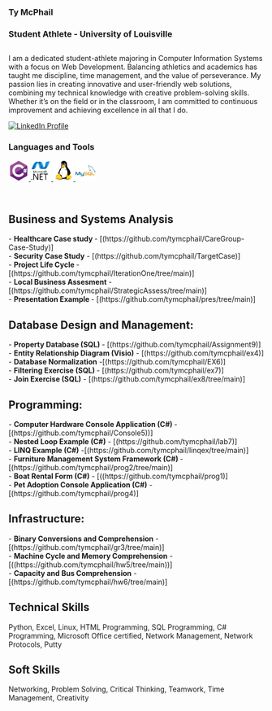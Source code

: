 
### Ty McPhail
### Student Athlete - University of Louisville

##
I am a dedicated student-athlete majoring in Computer Information Systems with a focus on Web Development. Balancing athletics and academics has taught me discipline, time management, and the value of perseverance. My passion lies in creating innovative and user-friendly web solutions, combining my technical knowledge with creative problem-solving skills. Whether it’s on the field or in the classroom, I am committed to continuous improvement and achieving excellence in all that I do.

<p align="left">
  <a href="https://www.linkedin.com/in/ty-mcphail-ab2595250/">
<img alt="LinkedIn Profile" title= "LinkedIn" src="https://custom-icon-badges.demolab.com/badge/LinkedIN-My%20Profile-blue"/<></a>

### Languages and Tools 
  
 

   
  <p align="left">  <a href="https://www.w3schools.com/cs/" target="_blank" rel="noreferrer"> <img src="https://raw.githubusercontent.com/devicons/devicon/master/icons/csharp/csharp-original.svg" alt="csharp" width="40" height="40"/> </a>
    <a href="https://dotnet.microsoft.com/" target="_blank" rel="noreferrer"> <img src="https://raw.githubusercontent.com/devicons/devicon/master/icons/dot-net/dot-net-original-wordmark.svg" alt="dotnet" width="40" height="40"/> </a> 
    <a href="https://www.linux.org/" target="_blank" rel="noreferrer"> <img src="https://raw.githubusercontent.com/devicons/devicon/master/icons/linux/linux-original.svg" alt="linux" width="40" height="40"/> </a> <img src="https://raw.githubusercontent.com/devicons/devicon/master/icons/mysql/mysql-original-wordmark.svg" alt="mysql" width="40" height="40"/> </a> </p>
<br/>
  
  <h2>Business and Systems Analysis </h2>
- <b>Healthcare Case study </b>
  - [(https://github.com/tymcphail/CareGroup-Case-Study)]
  <br/>
- <b>Security Case Study</b>
  - [(https://github.com/tymcphail/TargetCase)]</b></i>
    <br/>
- <b>Project Life Cycle  </b>
  - [(https://github.com/tymcphail/IterationOne/tree/main)]
  <br/>
- <b>Local Business Assesment</b>
  - [(https://github.com/tymcphail/StrategicAssess/tree/main)]
<br/>
- <b>Presentation Example </b>
  - [(https://github.com/tymcphail/pres/tree/main)]
<br/>




  
  <h2>Database Design and Management:</h2>
  - <b>Property Database (SQL) </b>
  - [(https://github.com/tymcphail/Assignment9)]
  <br/>
- <b>Entity Relationship Diagram (Visio)</b>
  - [(https://github.com/tymcphail/ex4)]
  <br/>
- <b>Database Normalization</b>
  -[(https://github.com/tymcphail/EX6)]
  <br/>
- <b>Filtering Exercise (SQL) </b>
  - [(https://github.com/tymcphail/ex7)]
  <br/>
- <b>Join Exercise (SQL)</b>
  - [(https://github.com/tymcphail/ex8/tree/main)]
  <br/>

   <h2>Programming:</h2>
  - <b>Computer Hardware Console Application (C#) </b>
  - [(https://github.com/tymcphail/Console5))]
  <br/>
- <b>Nested Loop Example (C#)</b>
  - [(https://github.com/tymcphail/lab7)]
  <br/>
- <b>LINQ Example (C#)</b>
  -[(https://github.com/tymcphail/linqex/tree/main)]
  <br/>
- <b>Furniture Management System Framework (C#) </b>
  - [(https://github.com/tymcphail/prog2/tree/main)]
  <br/>
- <b>Boat Rental Form (C#)</b>
  - [((https://github.com/tymcphail/prog1)]
  <br/>
- <b>Pet Adoption Console Application (C#)</b>
  - [(https://github.com/tymcphail/prog4)]
  <br/>

   <h2>Infrastructure:</h2>
  - <b>Binary Conversions and Comprehension</b>
  - [(https://github.com/tymcphail/gr3/tree/main)]
  <br/>
 - <b>Machine Cycle and Memory Comprehension</b>
  - [((https://github.com/tymcphail/hw5/tree/main))]
  <br/>
  - <b>Capacity and Bus Comprehension</b>
  - [(https://github.com/tymcphail/hw6/tree/main)]
  <br/>


<h2> Technical Skills </h2>
 Python, Excel, Linux, HTML Programming, SQL Programming, C# Programming, Microsoft Office certified, Network Management, Network Protocols, Putty

<h2>Soft Skills</h2>
Networking, Problem Solving, Critical Thinking, Teamwork, Time Management, Creativity

